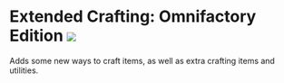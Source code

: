 # Extended Crafting: Omnifactory Edition [![](http://cf.way2muchnoise.eu/full_398267_downloads.svg)](https://www.curseforge.com/minecraft/mc-mods/extended-crafting-omnifactory-edition)
Adds some new ways to craft items, as well as extra crafting items and utilities.
